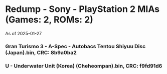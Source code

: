 # Redump - Sony - PlayStation 2 MIAs (Games: 2, ROMs: 2)
As of 2025-01-27
### Gran Turismo 3 - A-Spec - Autobacs Tentou Shiyuu Disc (Japan).bin, CRC: 8b9a0ba2
### U - Underwater Unit (Korea) (Cheheompan).bin, CRC: f9fd91d6
